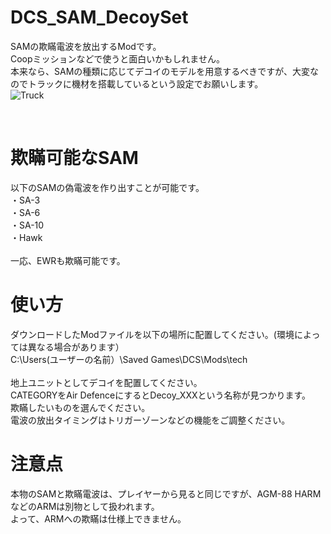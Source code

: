 # DCS_SAM_DecoySet
SAMの欺瞞電波を放出するModです。<br>
Coopミッションなどで使うと面白いかもしれません。<br>
本来なら、SAMの種類に応じてデコイのモデルを用意するべきですが、大変なのでトラックに機材を搭載しているという設定でお願いします。<br>
![Truck](https://user-images.githubusercontent.com/30495755/174433853-8c6c01cb-d363-49d3-8c75-fca04f3fa551.png)

<br>

# 欺瞞可能なSAM
以下のSAMの偽電波を作り出すことが可能です。<br>
・SA-3<br>
・SA-6<br>
・SA-10<br>
・Hawk<br>
<br>
一応、EWRも欺瞞可能です。<br>

# 使い方
ダウンロードしたModファイルを以下の場所に配置してください。(環境によっては異なる場合があります）<br>
C:\Users\(ユーザーの名前）\Saved Games\DCS\Mods\tech<br>
<br>
地上ユニットとしてデコイを配置してください。<br>
CATEGORYをAir DefenceにするとDecoy_XXXという名称が見つかります。<br>
欺瞞したいものを選んでください。
<br>
電波の放出タイミングはトリガーゾーンなどの機能をご調整ください。<br>


# 注意点
本物のSAMと欺瞞電波は、プレイヤーから見ると同じですが、AGM-88 HARMなどのARMは別物として扱われます。<br>
よって、ARMへの欺瞞は仕様上できません。<br>
